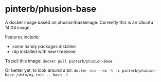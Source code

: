 # pinterb/phusion-base

A docker image based on phusion/baseimage.  Currently this is an Ubuntu 14.04 image.

Features include:
- some handy packages installed
- ntp installed with new timezone

To pull this image:
`docker pull pinterb/phusion-base`

Or better yet, to look around a bit:
`docker run --rm -t -i pinterb/phusion-base /sbin/my_init -- bash -l`
